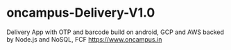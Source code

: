 # oncampus-Delivery-V1.0
Delivery App with OTP and barcode build on android, GCP and AWS backed by Node.js and NoSQL, FCF
https://www.oncampus.in
